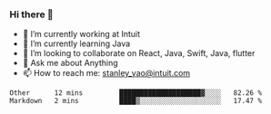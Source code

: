 ### Hi there 👋

- 🔭 I’m currently working at Intuit 
- 🌱 I’m currently learning Java
- 👯 I’m looking to collaborate on React, Java, Swift, Java, flutter
- 💬 Ask me about Anything
- 📫 How to reach me: stanley_yao@intuit.com


<!--START_SECTION:waka-->
```text
Other      12 mins         ████████████████████▓░░░░   82.26 % 
Markdown   2 mins          ████▒░░░░░░░░░░░░░░░░░░░░   17.47 % 
```
<!--END_SECTION:waka-->
